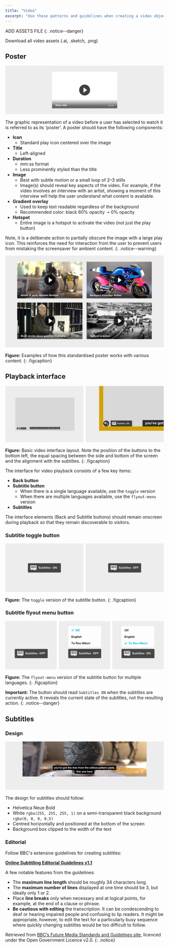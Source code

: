 ```yaml
---
title: "Video"
excerpt: "Use these patterns and guidelines when creating a video object in your interactive. The patterns generally apply to an interactive with a single video, or to video used as part of a bigger interactive."
---
```


ADD ASSETS FILE
{: .notice--danger}

<a class="btn btn--info btn--large"><i class="fa fa-download"></i> Download all video assets (.ai, .sketch, .png)</a>

## Poster

![Basic video poster template](/images/video-poster.png)

The graphic representation of a video before a user has selected to watch it is referred to as its ‘poster’. A poster should have the following components:

* __Icon__
    * Standard play icon centered over the image
* __Title__
    * Left-aligned
* __Duration__
    * mm:ss format
    * Less prominently styled than the title
* __Image__
    * Best with subtle motion or a small loop of 2–3 stills
    * Image(s) should reveal key aspects of the video. For example, if the video involves an interview with an artist, showing a moment of this interview will help the user understand what content is available.
* __Gradient overlay__
    * Used to keep text readable regardless of the background
    * Recommended color: black 60% opacity ➝ 0% opacity
* __Hotspot__
    * Entire image is a hotspot to activate the video (not just the play button)

Note, it is a deliberate action to partially obscure the image with a large play icon. This reinforces the need for interaction from the user to prevent users from mistaking the screensaver for ambient content.
{: .notice--warning}

![Video poster examples](/images/video-poster-examples.png)

__Figure:__ Examples of how this standardised poster works with various content.
{: .figcaption}

## Playback interface

![Video playback UI example](/images/video-playback-ui.png)

__Figure:__ Basic video interface layout. Note the position of the buttons to the bottom left, the equal spacing between the side and bottom of the screen and the alignment with the subtitles.
{: .figcaption}

The interface for video playback consists of a few key items:

* __Back button__
* __Subtitle button__
    * When there is a single language available, use the `toggle` version
    * When there are multiple languages available, use the `flyout-menu` version
* __Subtitles__

The interface elements (Back and Subtitle buttons) should remain onscreen during playback so that they remain discoverable to visitors.

### Subtitle toggle button

![Video interface buttons](/images/video-ui-toggle.png)

__Figure:__ The `toggle` version of the subtitle button.
{: .figcaption}

### Subtitle flyout menu button

![Video interface buttons](/images/video-ui-flyout-menu.png)

__Figure:__ The `flyout-menu` version of the subtitle button for multiple languages.
{: .figcaption}

__Important:__ The button should read `Subtitles ON` when the subtitles are currently active. It reveals the current state of the subtitles, not the resulting action.
{: .notice--danger}

## Subtitles

### Design

![Video subtitle design](/images/video-subtitles-design.png)

The design for subtitles should follow:

* Helvetica Neue Bold
* White `rgba(255, 255, 255, 1)` on a semi-transparent black background `rgba(0, 0, 0, 0.5)`
* Centred horizontally and positioned at the bottom of the screen
* Background box clipped to the width of the text

### Editorial

Follow BBC's extensive guidelines for creating subtitles:

__[Online Subtitling Editorial Guidelines v1.1](http://www.bbc.co.uk/guidelines/futuremedia/accessibility/subtitling_guides/online_sub_editorial_guidelines_vs1_1.pdf)__

A few notable features from the guidelines:

* The __maximum line length__ should be roughly 34 characters long.
* The __maximum number of lines__ displayed at one time should be 3, but ideally only 1 or 2.
* Place __line breaks__ only when necessary and at logical points, for example, at the end of a clause or phrase.
* __Be cautious with editing__ the transcription. It can be condescending to deaf or hearing impaired people and confusing to lip readers. It might be appropriate, however, to edit the text for a particularly busy sequence where quickly changing subtitles would be too difficult to follow.

Retrieved from [BBC’s Future Media Standards and Guidelines site](http://www.bbc.co.uk/guidelines/futuremedia/accessibility/subtitling.shtml), licenced under the Open Government Licence v2.0.
{: .notice}